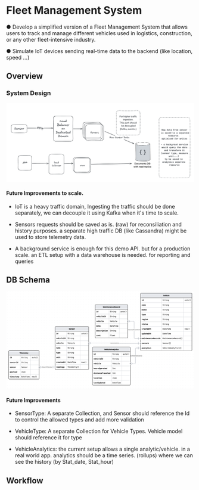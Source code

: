 # Fleet Management System

● Develop a simplified version of a Fleet Management System that allows users to track and
manage different vehicles used in logistics, construction, or any other fleet-intensive industry.

● Simulate IoT devices sending real-time data to the backend (like location, speed ...)

## Overview

### System Design

![Fleet Management System - Design](./system_design.png)

#### Future Improvements to scale.

- IoT is a heavy traffic domain, Ingesting the traffic should be done separately, we can decouple it using Kafka when it's time to scale.

- Sensors requests should be saved as is. (raw) for reconsiliation and history purposes. a separate high traffic DB (like Cassandra) might be used to store telemetry data.

- A background service is enough for this demo API. but for a production scale. an ETL setup with a data warehouse is needed. for reporting and queries

## DB Schema

![Database](./db_diagram.png)

#### Future Improvements

- SensorType: A separate Collection, and Sensor should reference the Id to control the allowed types and add more validation

- VehicleType: A separate Collection for Vehicle Types. Vehicle model should reference it for type

- VehicleAnalytics: the current setup allows a single analytic/vehicle. in a real world app. analytics should be a time series. (rollups) where we can see the history (by Stat_date, Stat_hour)

## Workflow
